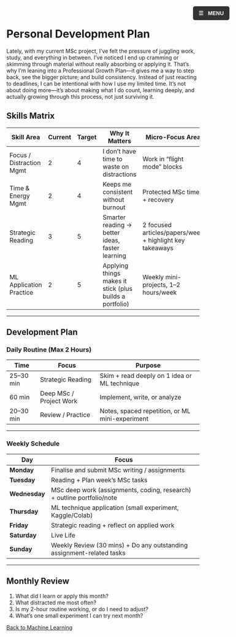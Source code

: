 # Personal Development Plan

Lately, with my current MSc project, I’ve felt the pressure of juggling work, study, and everything in between. I’ve noticed I end up cramming or skimming through material without really absorbing or applying it. That’s why I’m leaning into a Professional Growth Plan—it gives me a way to step back, see the bigger picture, and build consistency. Instead of just reacting to deadlines, I can be intentional with how I use my limited time. It’s not about doing more—it’s about making what I do count, learning deeply, and actually growing through this process, not just surviving it.

## Skills Matrix

| Skill Area               | Current | Target | Why It Matters                                             | Micro-Focus Area                                     |
|--------------------------|---------|--------|------------------------------------------------------------|------------------------------------------------------|
| Focus / Distraction Mgmt | 2       | 4      | I don’t have time to waste on distractions               | Work in “flight mode” blocks                         |
| Time & Energy Mgmt       | 2       | 4      | Keeps me consistent without burnout                       | Protected MSc time + recovery                        |
| Strategic Reading        | 3       | 5      | Smarter reading → better ideas, faster learning            | 2 focused articles/papers/week + highlight key takeaways |
| ML Application Practice  | 2       | 5      | Applying things makes it stick (plus builds a portfolio)| Weekly mini-projects, 1–2 hours/week                |

---

## Development Plan

### Daily Routine (Max 2 Hours)

| Time       | Focus                  | Purpose                                              |
|------------|------------------------|------------------------------------------------------|
| 25–30 min  | Strategic Reading      | Skim + read deeply on 1 idea or ML technique         |
| 60 min     | Deep MSc / Project Work| Implement, write, or analyze                         |
| 20–30 min  | Review / Practice      | Notes, spaced repetition, or ML mini-experiment      |

---

### Weekly Schedule

| **Day**       | **Focus**                                                    |
|---------------|--------------------------------------------------------------|
| **Monday**    | Finalise and submit MSc writing / assignments                |
| **Tuesday**   | Reading + Plan week’s MSc tasks                             |
| **Wednesday** | MSc deep work (assignments, coding, research) + outline portfolio/note |
| **Thursday**  | ML technique application (small experiment, Kaggle/Colab)   |
| **Friday**    | Strategic reading + reflect on applied work                 |
| **Saturday**  | Live Life    |
| **Sunday**    | Weekly Review (30 mins) + Do any outstanding assignment-related tasks |


---

## Monthly Review

1. What did I learn or apply this month?  
2. What distracted me most often?  
3. Is my 2-hour routine working, or do I need to adjust?  
4. What’s one small experiment I can try next month?


[Back to Machine Learning](/machine_learning/)

<div id="hamburgerMenu">
  <!-- Radio buttons -->
  <input type="radio" name="menuToggle" id="menuOpen" />
  <input type="radio" name="menuToggle" id="menuClose" checked />

  <!-- Toggle button -->
  <label for="menuOpen" id="menuButton">&#9776; <span>MENU</span></label>

  <!-- Menu items -->
  <div id="menuLinks">
    <label for="menuClose"><a href="/">Home</a></label>
    <label for="menuClose"><a href="/machine_learning/">Machine Learning</a></label>
    <label for="menuClose"><a href="/pdp/">Professional Development Plan</a></label>
  </div>
</div>

<style>
  #hamburgerMenu {
    position: fixed;
    top: 20px;
    right: 20px;
    z-index: 1000;
    font-family: Arial, sans-serif;
  }

  /* Hide radio buttons */
  input[type="radio"] {
    display: none;
  }

  /* Menu toggle button */
  #menuButton {
    background: #333;
    color: white;
    padding: 10px 15px;
    border-radius: 5px;
    display: inline-block;
    cursor: pointer;
    font-weight: bold;
    user-select: none;
  }

  #menuButton span {
    margin-left: 8px;
  }

  /* Menu links container */
  #menuLinks {
    max-height: 0;
    overflow: hidden;
    transition: max-height 0.3s ease-out;
    background: #333;
    margin-top: 10px;
    border-radius: 5px;
    box-shadow: 0 0 10px rgba(0,0,0,0.1);
  }

  /* Menu links styling */
  #menuLinks label {
    display: block;
    cursor: pointer;
  }

  #menuLinks a {
    display: block;
    padding: 10px 15px;
    text-decoration: none;
    color: white;
  }

  #menuLinks a:hover {
    background-color: rgb(90, 91, 97);
  }

  /* Show menu when "menuOpen" is selected */
  #menuOpen:checked ~ #menuButton + #menuLinks,
  #menuOpen:checked ~ #menuLinks {
    max-height: 500px;
  }

  /* Hide menu when "menuClose" is selected */
  #menuClose:checked ~ #menuLinks {
    max-height: 0;
  }
  
</style>